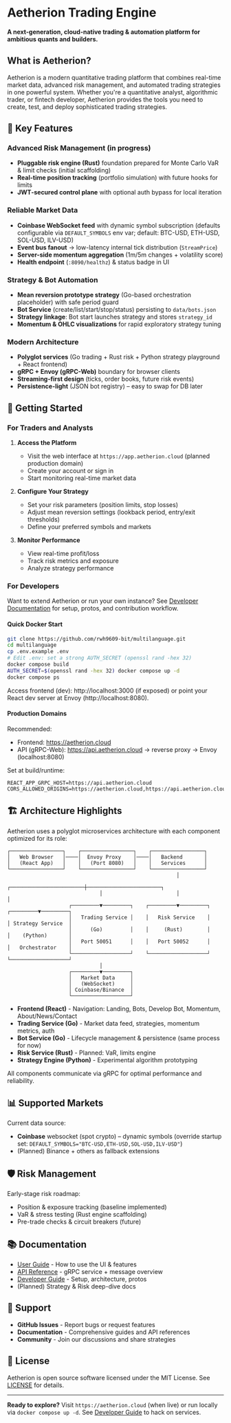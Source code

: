 # Aetherion Trading Engine

**A next-generation, cloud-native trading & automation platform for ambitious quants and builders.**

## What is Aetherion?

Aetherion is a modern quantitative trading platform that combines real-time market data, advanced risk management, and automated trading strategies in one powerful system. Whether you're a quantitative analyst, algorithmic trader, or fintech developer, Aetherion provides the tools you need to create, test, and deploy sophisticated trading strategies.

## 🌟 Key Features

### Advanced Risk Management (in progress)

- **Pluggable risk engine (Rust)** foundation prepared for Monte Carlo VaR & limit checks (initial scaffolding)
- **Real-time position tracking** (portfolio simulation) with future hooks for limits
- **JWT‑secured control plane** with optional auth bypass for local iteration

### Reliable Market Data

- **Coinbase WebSocket feed** with dynamic symbol subscription (defaults configurable via `DEFAULT_SYMBOLS` env var; default: BTC-USD, ETH-USD, SOL-USD, ILV-USD)
- **Event bus fanout** -> low-latency internal tick distribution (`StreamPrice`)
- **Server-side momentum aggregation** (1m/5m changes + volatility score)
- **Health endpoint** (`:8090/healthz`) & status badge in UI

### Strategy & Bot Automation

- **Mean reversion prototype strategy** (Go-based orchestration placeholder) with safe period guard
- **Bot Service** (create/list/start/stop/status) persisting to `data/bots.json`
- **Strategy linkage**: Bot start launches strategy and stores `strategy_id`
- **Momentum & OHLC visualizations** for rapid exploratory strategy tuning

### Modern Architecture

- **Polyglot services** (Go trading + Rust risk + Python strategy playground + React frontend)
- **gRPC + Envoy (gRPC-Web)** boundary for browser clients
- **Streaming-first design** (ticks, order books, future risk events)
- **Persistence-light** (JSON bot registry) – easy to swap for DB later

## 🚀 Getting Started

### For Traders and Analysts

1. **Access the Platform**
   - Visit the web interface at `https://app.aetherion.cloud` (planned production domain)
   - Create your account or sign in
   - Start monitoring real-time market data

2. **Configure Your Strategy**
   - Set your risk parameters (position limits, stop losses)
   - Adjust mean reversion settings (lookback period, entry/exit thresholds)
   - Define your preferred symbols and markets

3. **Monitor Performance**
   - View real-time profit/loss
   - Track risk metrics and exposure
   - Analyze strategy performance

### For Developers

Want to extend Aetherion or run your own instance? See [Developer Documentation](DEVELOPER.md) for setup, protos, and contribution workflow.

#### Quick Docker Start
```bash
git clone https://github.com/rwh9609-bit/multilanguage.git
cd multilanguage
cp .env.example .env
# Edit .env: set a strong AUTH_SECRET (openssl rand -hex 32)
docker compose build
AUTH_SECRET=$(openssl rand -hex 32) docker compose up -d
docker compose ps
```
Access frontend (dev): http://localhost:3000 (if exposed) or point your React dev server at Envoy (http://localhost:8080).

#### Production Domains
Recommended:
* Frontend: https://aetherion.cloud
* API (gRPC-Web): https://api.aetherion.cloud → reverse proxy → Envoy (localhost:8080)

Set at build/runtime:
```
REACT_APP_GRPC_HOST=https://api.aetherion.cloud
CORS_ALLOWED_ORIGINS=https://aetherion.cloud,https://api.aetherion.cloud
```

## 🏗️ Architecture Highlights

Aetherion uses a polyglot microservices architecture with each component optimized for its role:

```text
┌─────────────────┐    ┌─────────────────┐    ┌─────────────────┐
│   Web Browser   │────│  Envoy Proxy    │────│   Backend       │
│   (React App)   │    │   (Port 8080)   │    │   Services      │
└─────────────────┘    └─────────────────┘    └─────────────────┘
                                                       │
                              ┌────────────────────────┼────────────────────────┐
                              │                        │                        │
                    ┌─────────▼─────────┐    ┌─────────▼─────────┐    ┌─────────▼─────────┐
                    │   Trading Service │    │   Risk Service    │    │ Strategy Service  │
                    │      (Go)         │    │     (Rust)        │    │    (Python)       │
                    │   Port 50051      │    │   Port 50052      │    │   Orchestrator    │
                    └───────────────────┘    └───────────────────┘    └───────────────────┘
                              │
                    ┌─────────▼─────────┐
                    │   Market Data     │
                    │   (WebSocket)     │
                    │ Coinbase/Binance  │
                    └───────────────────┘
```

- **Frontend (React)** - Navigation: Landing, Bots, Develop Bot, Momentum, About/News/Contact
- **Trading Service (Go)** - Market data feed, strategies, momentum metrics, auth
- **Bot Service (Go)** - Lifecycle management & persistence (same process for now)
- **Risk Service (Rust)** - Planned: VaR, limits engine
- **Strategy Engine (Python)** - Experimental algorithm prototyping

All components communicate via gRPC for optimal performance and reliability.

## 📊 Supported Markets

Current data source:

- **Coinbase** websocket (spot crypto) – dynamic symbols (override startup set: `DEFAULT_SYMBOLS="BTC-USD,ETH-USD,SOL-USD,ILV-USD"`)
- (Planned) Binance + others as fallback extensions

## 🛡️ Risk Management

Early-stage risk roadmap:

- Position & exposure tracking (baseline implemented)
- VaR & stress testing (Rust engine scaffolding)
- Pre-trade checks & circuit breakers (future)

## 📚 Documentation

- [User Guide](docs/USER_GUIDE.md) - How to use the UI & features
- [API Reference](docs/API.md) - gRPC service + message overview
- [Developer Guide](DEVELOPER.md) - Setup, architecture, protos
- (Planned) Strategy & Risk deep-dive docs

## 🤝 Support

- **GitHub Issues** - Report bugs or request features
- **Documentation** - Comprehensive guides and API references
- **Community** - Join our discussions and share strategies

## 📄 License

Aetherion is open source software licensed under the MIT License. See [LICENSE](LICENSE) for details.

---

**Ready to explore?** Visit `https://aetherion.cloud` (when live) or run locally via `docker compose up -d`. See [Developer Guide](DEVELOPER.md) to hack on services.
